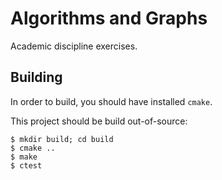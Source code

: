 Algorithms and Graphs
=====================

Academic discipline exercises.

Building
--------

In order to build, you should have installed `cmake`.

This project should be build out-of-source:

	$ mkdir build; cd build
	$ cmake ..
	$ make
	$ ctest

